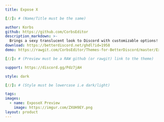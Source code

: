 ```yaml
---
title: Expose X

[//]: # (Name/Title must be the same)

author: Korbs
github: https://github.com/CorbsEditor
description_markdown: >-
  Brings a sexy translucent look to Discord with customizable options!
download: https://betterdiscord.net/ghdl?id=1958
demo: https://rawgit.com/CorbsEditor/Themes-for-BetterDiscord/master/Expose%20X/ExposeXRaw.theme.css

[//]: # (Preview must be a RAW github (or rawgit) link to the theme)

support: https://discord.gg/Pdz7jAH

style: dark

[//]: # (Style must be lowercase i.e dark/light)

tags:
images:
  - name: ExposeX Preview
    image: https://imgur.com/ZXUH9EY.png
layout: product
---
```

